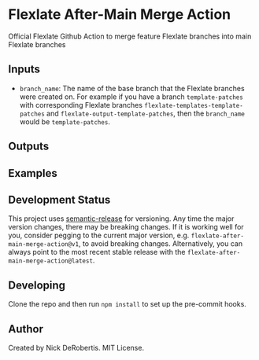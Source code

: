 # Flexlate After-Main Merge Action

Official Flexlate Github Action to merge feature Flexlate branches into main Flexlate branches

## Inputs

- `branch_name`: The name of the base branch that the Flexlate branches were created on. For example
  if you have a branch `template-patches` with corresponding Flexlate branches `flexlate-templates-template-patches`
  and `flexlate-output-template-patches`, then the `branch_name` would be `template-patches`.

## Outputs

## Examples

## Development Status

This project uses [semantic-release](https://github.com/semantic-release/semantic-release) for versioning.
Any time the major version changes, there may be breaking changes. If it is working well for you, consider
pegging to the current major version, e.g. `flexlate-after-main-merge-action@v1`, to avoid breaking changes. Alternatively,
you can always point to the most recent stable release with the `flexlate-after-main-merge-action@latest`.

## Developing

Clone the repo and then run `npm install` to set up the pre-commit hooks.

## Author

Created by Nick DeRobertis. MIT License.
